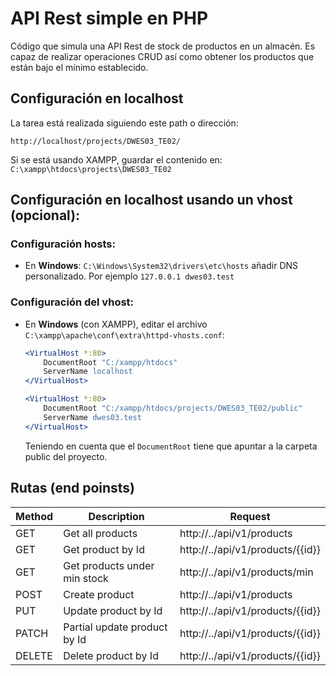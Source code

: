 # API Rest simple en PHP
Código que simula una API Rest de stock de productos en un almacén.
Es capaz de realizar operaciones CRUD así como obtener los productos que están bajo el mínimo establecido.

## Configuración en localhost

La tarea está realizada siguiendo este path o dirección:

`http://localhost/projects/DWES03_TE02/`

Si se está usando XAMPP, guardar el contenido en: `C:\xampp\htdocs\projects\DWES03_TE02`

## Configuración en localhost usando un vhost (opcional):

### Configuración hosts:
+  En __Windows__: `C:\Windows\System32\drivers\etc\hosts` añadir DNS personalizado. Por ejemplo `127.0.0.1 dwes03.test`

### Configuración del vhost:
+ En __Windows__ (con XAMPP), editar el archivo `C:\xampp\apache\conf\extra\httpd-vhosts.conf`:

    ```apache
    <VirtualHost *:80>
        DocumentRoot "C:/xampp/htdocs"
        ServerName localhost
    </VirtualHost>

    <VirtualHost *:80>
        DocumentRoot "C:/xampp/htdocs/projects/DWES03_TE02/public"
        ServerName dwes03.test
    </VirtualHost>
    ```

    Teniendo en cuenta que el `DocumentRoot` tiene que apuntar a la carpeta public del proyecto.

## Rutas (end poinsts)

| Method | Description                  | Request                          |
| ------ | ---------------------------- |----------------------------------|
| GET    | Get all products             | http://../api/v1/products        |
| GET    | Get product by Id            | http://../api/v1/products/{{id}} |
| GET    | Get products under min stock | http://../api/v1/products/min    |
| POST   | Create product               | http://../api/v1/products        |
| PUT    | Update product by Id         | http://../api/v1/products/{{id}} |
| PATCH  | Partial update product by Id | http://../api/v1/products/{{id}} |
| DELETE | Delete product by Id         | http://../api/v1/products/{{id}} |